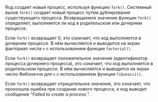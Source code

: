 Rод создает новый процесс, используя функцию `fork()`. Системный вызов `fork()` создает новый процесс путем дублирования существующего процесса. Возвращаемое значение функции `fork()` определяет, выполняется ли код в родительском или дочернем процессе.

Если `fork()` возвращает 0, это означает, что код выполняется в дочернем процессе. В нём вычисляется и выводится на экран факториал числа `n` с использованием функции `factorial()`.

Если `fork()` возвращает положительное значение (идентификатор процесса дочернего процесса), это означает, что код выполняется в родительском процессе. В нём вычисляется и выводится на экран число Фибоначчи для `n` с использованием функции `fibonacci()`.

Если `fork()` возвращает отрицательное значение, это означает, что произошла ошибка при создании нового процесса, и код выводит сообщение "*Failed to create a process.*".
